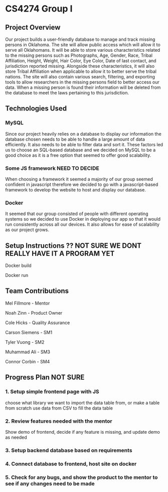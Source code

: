 # CS4274 Group I

## Project Overview
Our project builds a user-friendly database to manage and track missing persons in Oklahoma. The site will allow public access which will allow it to serve all Oklahomans. It will be able to store various characteristics related to the missing persons such as Photographs, Age, Gender, Race, Tribal Affiliation, Height, Weight, Hair Color, Eye Color, Date of last contact, and jurisdiction reported missing. Alongside these characteristics, it will also store Tribal Affiliation when applicable to allow it to better serve the tribal nations. The site will also contain various search, filtering, and exporting tools to allow researchers in the missing persons field to better access our data. When a missing person is found their information will be deleted from the database to meet the laws pertaining to this jurisdiction. 

## Technologies Used
### MySQL
Since our project heavily relies on a database to display our information the database chosen needs to be able to handle a large amount of data efficiently. It also needs to be able to filter data and sort it. These factors led us to choose an SQL-based database and we decided on MySQL to be a good choice as it is a free option that seemed to offer good scalability. 

### Some JS framework NEED TO DECIDE
When choosing a framework it seemed a majority of our group seemed confident in javascript therefore we decided to go with a javascript-based framework to develop the website to host and display our database. 

### Docker
It seemed that our group consisted of people with different operating systems so we decided to use Docker in deploying our app so that it would run consistently across all our devices. It also allows for ease of scalability as our project grows. 

## Setup Instructions ?? NOT SURE WE DONT REALLY HAVE IT A PROGRAM YET
Docker build

Docker run

## Team Contributions
Mel Fillmore - Mentor

Noah Zinn - Product Owner

Cole Hicks - Quality Assurance

Carson Siemens - SM1

Tyler Vuong - SM2

Muhammad Ali - SM3

Connor Corbin - SM4

## Progress Plan NOT SURE

### 1. Setup simple frontend page with JS
choose what library we want to import the data table from, or make a table from scratch
use data from CSV to fill the data table 
### 2. Review features needed with the mentor
Show demo of frontend, decide if any feature is missing, and update demo as needed
### 3. Setup backend database based on requirements
### 4. Connect database to frontend, host site on docker
### 5. Check for any bugs, and show the product to the mentor to see if any changes need to be made

